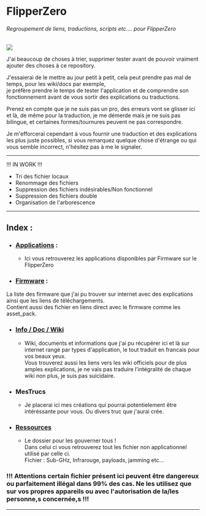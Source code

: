 # FlipperZero
###### Regroupement de liens, traductions, scripts etc.… pour FlipperZero

![](https://github.com/Miiraak/FlipperZero/blob/main/.asset/flipperZbanner.png)

J'ai beaucoup de choses à trier, supprimer tester avant de pouvoir vraiment ajouter des choses à ce repository.

J'essaierai de le mettre au jour petit à petit, cela peut prendre pas mal de temps, pour les wiki/docs par exemple, <br> je préfère prendre le temps de tester l'application et de comprendre son fonctionnement avant de vous sortir des explications ou traductions.

Prenez en compte que je ne suis pas un pro, des erreurs vont se glisser ici et là, de même pour la traduction, je me démerde mais je ne suis pas bilingue, et certaines formes/tournures peuvent ne pas correspondre.

Je m'efforcerai cependant à vous fournir une traduction et des explications les plus juste possibles, si vous remarquez quelque chose d'étrange ou qui vous semble incorrect, n'hésitez pas à me le signaler.

---
   
!!! IN WORK !!!
- Tri des fichier locaux
- Renommage des fichiers
- Suppression des fichiers indésirables/Non fonctionnel
- Suppression des fichiers double
- Organisation de l'arborescence

---

## Index :
- ### [Applications](https://github.com/Miiraak/FlipperZero/tree/main/Applications) :
  - Ici vous retrouverez les applications disponibles par Firmware sur le FlipperZero 

- ### [Firmware](https://github.com/Miiraak/FlipperZero/tree/main/Firmware) :
La liste des firmware que j'ai pu trouver sur internet avec des explications ainsi que les liens de téléchargements.<br>
Contient aussi des fichier en liens direct avec le firmware comme les asset_pack. 

- ### [Info / Doc / Wiki](https://github.com/Miiraak/FlipperThings/tree/main/Info-Doc-Wiki)
  - Wiki, documents et informations que j'ai pu récupérer ici et là sur internet rangé par types d'application, le tout traduit en francais pour vos beaux yeux.<br> Vous trouverez aussi les liens vers les wiki officiels pour de plus amples explications, je ne vais pas traduire l'intégralité de chaque wiki non plus, je suis pas suicidaire.
  
- ### MesTrucs
  - Je placerai ici mes créations qui pourrai potentielement être intéréssante pour vous. Ou divers truc que j'aurai crée.

- ### [Ressources](https://github.com/Miiraak/FlipperThings/tree/main/Ressources)
  - Le dossier pour les gouverner tous !<br> 
Dans celui ci vous retrouverez tout les fichier non applicationnel utilisé par celle ci.<br>
Fichier : Sub-GHz, Infrarouge, payloads, jamming etc...

### !!! Attentions certain fichier présent ici peuvent être dangereux ou parfaitement illégal dans 99% des cas. Ne les utilisez que sur vos propres appareils ou avec l'autorisation de la/les personne,s concernée,s !!!

---
